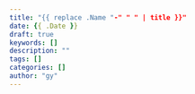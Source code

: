 ```yaml
---
title: "{{ replace .Name "-" " " | title }}"
date: {{ .Date }}
draft: true
keywords: []
description: ""
tags: []
categories: []
author: "gy"
---
```


